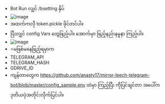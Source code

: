 - Bot Run လျှင် /bsetting နှိပ် 
 - ![image](https://user-images.githubusercontent.com/119148169/211188747-7925bea6-6588-4155-a1d4-37439f8dfe17.jpeg)
 - အထက်ကလို token.pickle ဖိုင်တင်ပါ။
 - ပြီးလျှင် config Vars တွေဖြည့်ပါ။ အောက်မှာ ဖြည့်နည်းနမူနာ ကြည့်ပါ။
 - ![image](https://user-images.githubusercontent.com/119148169/211188867-5b0c6633-db05-4403-827c-15cf7a9061b4.jpeg)
 - ⭐မဖြစ်မနေဖြည့်ရမှာက
 - TELEGRAM_API
 - TELEGRAM_HASH
 - GDRIVE_ID
 - ကျန်တာတွေက https://github.com/anasty17/mirror-leech-telegram-bot/blob/master/config_sample.env ထဲမှာ ကြည့်ပြီး ကိုပြင်ချင်တာ အပေါ်က ဒုတိယပုံအတိုင်းလိုက်ပြင်ပါ။
